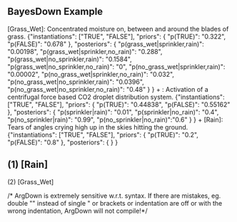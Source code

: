 ## BayesDown Example


[Grass_Wet]: Concentrated moisture on, between and around the blades of grass.
{"instantiations": ["TRUE", "FALSE"],
"priors": {
                "p(TRUE)": "0.322",
                "p(FALSE)": "0.678"
               },
"posteriors": {
                     "p(grass_wet|sprinkler,rain)": "0.00198",
                     "p(grass_wet|sprinkler,no_rain)": "0.288",
                     "p(grass_wet|no_sprinkler,rain)": "0.1584",
                     "p(grass_wet|no_sprinkler,no_rain)": "0",
                     "p(no_grass_wet|sprinkler,rain)": "0.00002",
                     "p(no_grass_wet|sprinkler,no_rain)": "0.032",
                     "p(no_grass_wet|no_sprinkler,rain)": "0.0396",
                     "p(no_grass_wet|no_sprinkler,no_rain)": "0.48"
                     }
}
	+ <Sprinkler>: Activation of a centrifugal force based CO2 droplet distribution system.
	{"instantiations": ["TRUE", "FALSE"],
	"priors": {
	                "p(TRUE)": "0.44838",
	                "p(FALSE)": "0.55162"
	               },
	"posteriors": {
	                     "p(sprinkler|rain)": "0.01",
	                     "p(sprinkler|no_rain)": "0.4",
	                     "p(no_sprinkler|rain)": "0.99",
	                     "p(no_sprinkler|no_rain)":"0.6"
	                     }
}
	+ [Rain]: Tears of angles crying high up in the skies hitting the ground.
		{"instantiations": ["TRUE", "FALSE"],
		"priors": {
		                "p(TRUE)": "0.2",
		                "p(FALSE)": "0.8"
		               },
		"posteriors": {
		                     }
}

<Sprinkler>

(1) [Rain]
----
(2) [Grass_Wet]

/* ArgDown is extremely sensitive w.r.t. syntax. If there are mistakes, eg. double "" instead of single " or brackets or indentation are off or with the wrong indentation, ArgDown will not compile!*/
